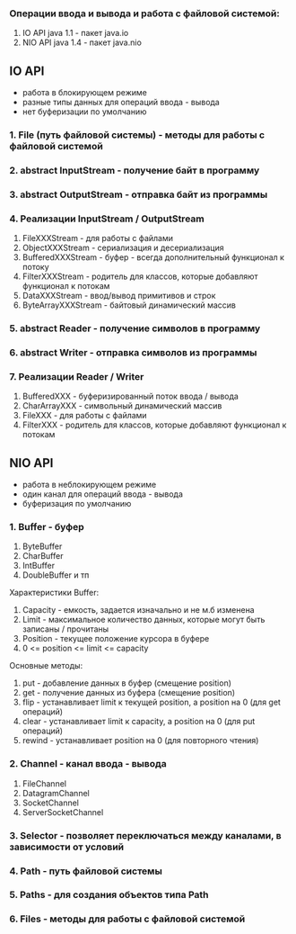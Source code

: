### Операции ввода и вывода и работа с файловой системой:
1. IO API java 1.1 - пакет java.io
2. NIO API java 1.4 - пакет java.nio

## IO API
* работа в блокирующем режиме
* разные типы данных для операций ввода - вывода
* нет буферизации по умолчанию

### 1. File (путь файловой системы) - методы для работы с файловой системой
### 2. abstract InputStream - получение байт в программу
### 3. abstract OutputStream - отправка байт из программы
### 4. Реализации InputStream / OutputStream
1) FileXXXStream - для работы с файлами   
2) ObjectXXXStream - сериализация и десериализация
3) BufferedXXXStream - буфер - всегда дополнительный функционал к потоку    
4) FilterXXXStream - родитель для классов, которые добавляют функционал к потокам
5) DataXXXStream - ввод/вывод примитивов и строк   
6) ByteArrayXXXStream - байтовый динамический массив
### 5. abstract Reader - получение символов в программу
### 6. abstract Writer - отправка символов из программы
### 7. Реализации Reader / Writer   
1) BufferedXXX - буферизированный поток ввода / вывода
2) CharArrayXXX - символьный динамический массив   
3) FileXXX - для работы с файлами
4) FilterXXX - родитель для классов, которые добавляют функционал к потокам

## NIO API
* работа в неблокирующем режиме
* один канал для операций ввода - вывода
* буферизация по умолчанию

### 1. Buffer - буфер   
1) ByteBuffer
2) CharBuffer
3) IntBuffer   
3) DoubleBuffer и тп

Характеристики Buffer:
1. Capacity - емкость, задается изначально и не м.б изменена
2. Limit - максимальное количество данных, которые могут быть записаны / прочитаны 
3. Position - текущее положение курсора в буфере
4. 0 <= position <= limit <= capacity


Основные методы:
1. put - добавление данных в буфер (смещение position)
2. get - получение данных из буфера (смещение position)
3. flip - устанавливает limit к текущей position, а position на 0 (для get операций)
4. clear - устанавливает limit к capacity, а position на 0 (для put операций)
5. rewind - устанавливает position на 0 (для повторного чтения)

### 2. Channel - канал ввода - вывода
1) FileChannel   
2) DatagramChannel
3) SocketChannel   
4) ServerSocketChannel

### 3. Selector - позволяет переключаться между каналами, в зависимости от условий
### 4. Path - путь файловой системы
### 5. Paths - для создания объектов типа Path
### 6. Files - методы для работы с файловой системой

